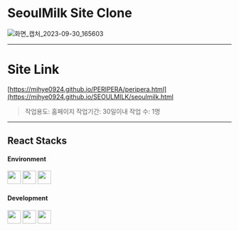 # SeoulMilk Site Clone 
![화면_캡처_2023-09-30_165603](https://github.com/mihye0924/SEOULMILK/assets/71968785/58ac11fa-c19f-4aab-87de-6759990e5630)

------------
# Site Link
[https://mihye0924.github.io/PERIPERA/peripera.html](https://mihye0924.github.io/SEOULMILK/seoulmilk.html
 

>작업용도: 홈페이지 
>작업기간: 30일이내
>작업 수: 1명
  
------------
## React Stacks

#### Environment   
<img src="https://github.com/mihye0924/react_context_app/assets/71968785/6e825b86-c259-48c2-a272-4286e74d9798" width="30">
<img src="https://github.com/mihye0924/react_context_app/assets/71968785/557f00bf-2f5f-4bc9-9d63-10565250d6f9" width="30">
<img src="https://github.com/mihye0924/react_context_app/assets/71968785/64f67e8b-759f-4063-a3bc-29dc3918e44b" width="30">

#### Development  
<img src="https://github.com/mihye0924/PERIPERA/assets/71968785/7b32d8ff-cb6b-4f81-9501-357f15c48994" width="30">
<img src="https://github.com/mihye0924/PERIPERA/assets/71968785/f71d27fe-0839-43c4-bafe-7f9fe7474639" width="30">
<img src="https://github.com/mihye0924/PERIPERA/assets/71968785/171f03bc-fc22-456c-aedf-ad9c944c70ae" width="30"> 
